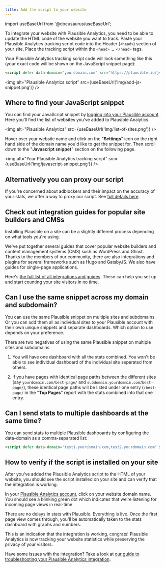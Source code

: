 ```yaml
---
title: Add the script to your website
---
```


import useBaseUrl from '@docusaurus/useBaseUrl';

To integrate your website with Plausible Analytics, you need to be able to update the HTML code of the website you want to track. Paste your Plausible Analytics tracking script code into the Header (`<head>`) section of your site. Place the tracking script within the `<head> … </head>` tags.

Your Plausible Analytics tracking script code will look something like this (your exact code will be shown on the JavaScript snippet page):

```html
<script defer data-domain="yourdomain.com" src="https://plausible.io/js/plausible.js"></script>
```

<img alt="Plausible Analytics script" src={useBaseUrl('img/add-js-snippet.png')} />

## Where to find your JavaScript snippet

You can find your JavaScript snippet by [logging into your Plausible account](https://plausible.io/sites). Here you'll find the list of websites you've added to Plausible Analytics.

<img alt="Plausible Analytics" src={useBaseUrl('img/list-of-sites.png')} />

Hover over your website name and click on the "**Settings**" icon on the right hand side of the domain name you'd like to get the snippet for. Then scroll down to the "**Javascript snippet**" section on the following page.

<img alt="Your Plausible Analytics tracking script" src={useBaseUrl('img/javascript-snippet.png')} />

## Alternatively you can proxy our script

If you're concerned about adblockers and their impact on the accuracy of your stats, we offer a way to proxy our script. See [full details here](/proxy/introduction.md).

## Check out integration guides for popular site builders and CMSs

Installing Plausible on a site can be a slightly different process depending on what tools you're using.

We've put together several guides that cover popular website builders and content management systems (CMS) such as WordPress and Ghost. Thanks to the members of our community, there are also integrations and plugins for several frameworks such as Hugo and GatsbyJS. We also have guides for single-page applications.

Here's [the full list of all integrations and guides](integration-guides.md). These can help you set up and start counting your site visitors in no time.

## Can I use the same snippet across my domain and subdomain?

You can use the same Plausible snippet on multiple sites and subdomains. Or you can add them all as individual sites to your Plausible account with their own unique snippets and separate dashboards. Which option to use depends on your preference.

There are two negatives of using the same Plausible snippet on multiple sites and subdomains:

1. You will have one dashboard with all the stats combined. You won't be able to see individual dashboard of the individual site separated from others.

2. If you have pages with identical page paths between the different sites (say `yourdomain.com/best-page/` and `subdomain.yourdomain.com/best-page/`), these identical page paths will be listed under one entry (`/best-page/` in the "**Top Pages**" report with the stats combined into that one entry.

## Can I send stats to multiple dashboards at the same time?

You can send stats to multiple Plausible dashboards by configuring the data-domain as a comma-separated list:

```html
<script defer data-domain="test1.yourdomain.com,test2.yourdomain.com" src="https://plausible.io/js/plausible.js"></script>
```

## How to verify if the script is installed on your site

After you've added the Plausible Analytics script to the HTML of your website, you should see the script installed on your site and can verify that the integration is working.

In your [Plausible Analytics account](https://plausible.io/sites), click on your website domain name. You should see a blinking green dot which indicates that we’re listening for incoming page views in real-time.

There are no delays in stats with Plausible. Everything is live. Once the first page view comes through, you'll be automatically taken to the stats dashboard with graphs and numbers.

This is an indication that the integration is working, congrats! Plausible Analytics is now tracking your website statistics while preserving the privacy of your visitors.

Have some issues with the integration? Take a look at [our guide to troubleshooting your Plausible Analytics integration](troubleshoot-integration.md).
